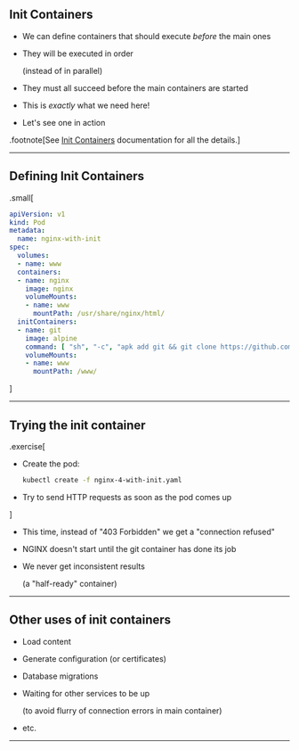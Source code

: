 
## Init Containers

- We can define containers that should execute *before* the main ones

- They will be executed in order

  (instead of in parallel)

- They must all succeed before the main containers are started

- This is *exactly* what we need here!

- Let's see one in action

.footnote[See [Init Containers](https://kubernetes.io/docs/concepts/workloads/pods/init-containers/) documentation for all the details.]

---

## Defining Init Containers

.small[
```yaml
apiVersion: v1
kind: Pod
metadata:
  name: nginx-with-init
spec:
  volumes:
  - name: www
  containers:
  - name: nginx
    image: nginx
    volumeMounts:
    - name: www
      mountPath: /usr/share/nginx/html/
  initContainers:
  - name: git
    image: alpine
    command: [ "sh", "-c", "apk add git && git clone https://github.com/octocat/Spoon-Knife /www" ]
    volumeMounts:
    - name: www
      mountPath: /www/
```
]

---

## Trying the init container

.exercise[

- Create the pod:
  ```bash
  kubectl create -f nginx-4-with-init.yaml
  ```

- Try to send HTTP requests as soon as the pod comes up

<!--
```key ^D```
```key ^C```
-->

]

- This time, instead of "403 Forbidden" we get a "connection refused"

- NGINX doesn't start until the git container has done its job

- We never get inconsistent results

  (a "half-ready" container)

---

## Other uses of init containers

- Load content

- Generate configuration (or certificates)

- Database migrations

- Waiting for other services to be up

  (to avoid flurry of connection errors in main container)

- etc.

---